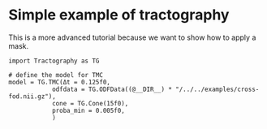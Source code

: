 # Simple example of tractography

This is a more advanced tutorial because we want to show how to apply a mask.

```@example BASIC
import Tractography as TG

# define the model for TMC
model = TG.TMC(Δt = 0.125f0,
            odfdata = TG.ODFData((@__DIR__) * "/../../examples/cross-fod.nii.gz"),
            cone = TG.Cone(15f0),
            proba_min = 0.005f0,
            )
```
